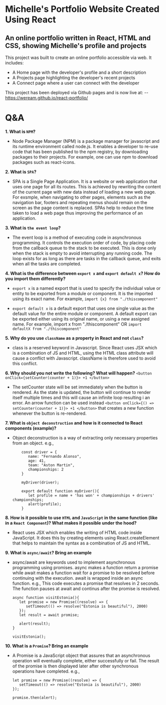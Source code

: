 # Michelle's Portfolio Website Created Using React

## An online portfolio written in React, HTML and CSS, showing Michelle's profile and projects

This project was built to create an online portfolio accessible via web. It includes:

- A Home page with the developer's profile and a short description
- A Projects page highlighting the developer's recent projects
- A Connect page where a user can connect with the developer

This project has been deployed via Github pages and is now live at: -- https://weream.github.io/react-portfolio/

# Q&A

**1. What is `NPM`?**

- Node Package Manager (NPM) is a package manager for javascript and its runtime environment called node.js. It enables a developer to re-use code that has been published to the npm registry, by downloading packages to their projects. For example, one can use npm to download packages such as react-icons.

**2. What is `SPA`?**

- SPA is a Single Page Application. It is a website or web application that uses one page for all its routes. This is achieved by rewriting the content of the current page with new data instead of loading a new web page. For exsmple, when navigating to other pages, elements such as the navigation bar, footers and repeating menus should remain on the screen as the page content is replaced.
  SPAs help to reduce the time taken to load a web page thus improving the performance of an application.

**3. What is `the event loop`?**

- The event loop is a method of executing code in asynchronous programming. It controls the execution order of code, by placing code from the callback queue to the stack to be executed. This is done only when the stack is empty to avoid interrupting any running code. The loop exists for as long as there are tasks in the callback queue, and exits when all the tasks are completed.

**4. What is the difference between `export x` and `export default x`? How do you import them differently?**

- `export x` is a named export that is used to specify the individual value or entity to be exported from a module or component. It is the imported using its exact name. For example, `import {x} from "./thiscomponent"`

- `export default x` is a default export that uses one single value as the default value for the entire module or component. A default export can be exported either using its original name, or using a new assigned name. For example, import x from "./thiscomponent" OR `import defaultX from "./thiscomponent"`

**5. Why do you use `className` as a property in React and not `class`?**

- class is a reserved keyword in Javascript. Since React uses JSX which is a combination of JS and HTML, using the HTML class attribute will cause a conflict with Javascript. className is therefore used to avoid this conflict.

**6. Why should you not write the following? What will happen?**
`<button onClick={setCounter(counter + 1)}> +1 </button>`

- The setCounter state will be set immediately when the button is rendered. As the state is updated, the button will continue to render itself multiple times and this will cause an infinite loop resulting i an error. An arrow function can be used instead `<button onClick={() => setCounter(counter + 1)}> +1 </button>` that creates a new function whenever the button is re-rendered.

**7. What is `object deconstruction` and how is it connected to React components (example)?**

- Object deconstruction is a way of extracting only necessary properties from an object. e.g.,

  ```
      const driver = {
         name: "Fernando Alonso",
         age: 41,
         team: "Aston Martin",
         championships: 2
      }

      myDriver(driver);

      export default function myDriver(){
         let profile = name + 'has won' + championships + drivers' championships;
         alert(profile);
      }
  ```

**8. How is it possible to use `HTML` and `JavaScript` in the same function (like in a `React Component`)? What makes it possible under the hood?**

- React uses JSX which enables the writing of HTML code inside JavaScript. It does this by creating elements using React.createElement that helps to maintain the syntax as a combination of JS and HTML.

**9. What is `async/await`? Bring an example**

- async/await are keywords used to implement asynchronous programming using promises. async makes a function return a promise while await makes a function wait for a promise to be resolved before continuing with the execution. await is wrapped inside an async function. e.g., This code executes a promise that resolves in 2 seconds. The function pauses at await and continus after the promise is resolved.

      async function visitEstonia(){
         let promise = new Promise((resolve) => {
            setTimeout(() => resolve("Estonia is beautiful"), 2000)
         });
         let result = await promise;

         alert(result);
      }

      visitEstonia();

**10. What is a `Promise`? Bring an example**

- A Promise is a JavaScript object that assures that an asynchronous operation will eventually complete, either successfully or fail. The result of the promise is then displayed later after other synchronous operations have completed. e.g.,

      let promise = new Promise((resolve) => {
         setTimeout(() => resolve("Estonia is beautiful"), 2000)
      });

      promise.then(alert);

